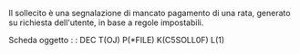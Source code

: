 Il sollecito è una segnalazione di mancato pagamento di una rata, generato su richiesta dell'utente, in base a regole impostabili.

Scheda oggetto
 :  : DEC T(OJ) P(*FILE) K(C5SOLL0F) L(1)
